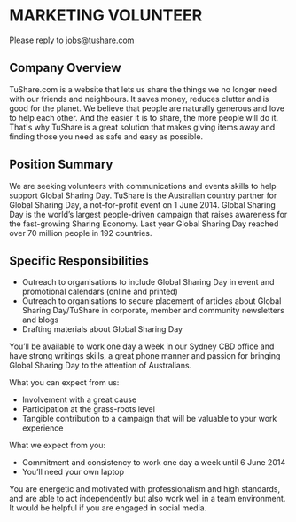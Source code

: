 # MARKETING VOLUNTEER
Please reply to jobs@tushare.com

## Company Overview
TuShare.com is a website that lets us share the things we no longer need with our friends and neighbours. It saves money, reduces clutter and is good for the planet. We believe that people are naturally generous and love to help each other. And the easier it is to share, the more people will do it. That's why TuShare is a great solution that makes giving items away and finding those you need as safe and easy as possible.

## Position Summary
We are seeking volunteers with communications and events skills to help support Global Sharing Day. TuShare is the Australian country partner for Global Sharing Day, a not-for-profit event on 1 June 2014.  Global Sharing Day is the world’s largest people-driven campaign that raises awareness for the fast-growing Sharing Economy. Last year Global Sharing Day reached over 70 million people in 192 countries.

## Specific Responsibilities
*	Outreach to organisations to include Global Sharing Day in event and promotional calendars (online and printed)
*	Outreach to organisations to secure placement of articles about Global Sharing Day/TuShare in corporate, member and community newsletters and blogs
*	Drafting materials about Global Sharing Day

You’ll be available to work one day a week in our Sydney CBD office and have strong writings skills, a great phone manner and passion for bringing Global Sharing Day to the attention of Australians.

What you can expect from us:
*	Involvement with a great cause
*	Participation at the grass-roots level
*	Tangible contribution to a campaign that will be valuable to your work experience

What we expect from you:
*	Commitment and consistency to work one day a week until 6 June 2014
*	You’ll need your own laptop

You are energetic and motivated with professionalism and high standards, and are able to act independently but also work well in a team environment.  It would be helpful if you are engaged in social media.
